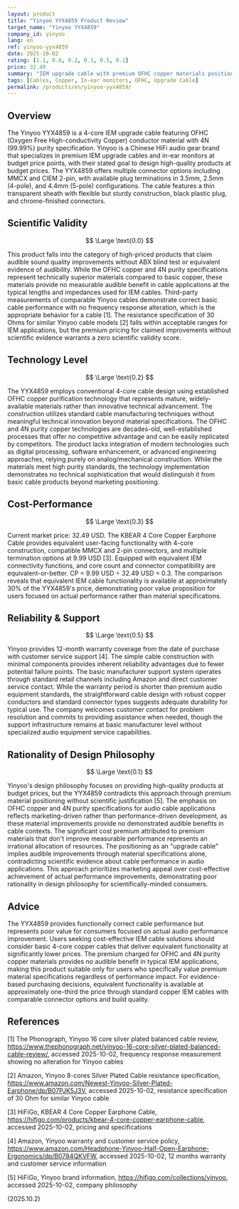 ```yaml
---
layout: product
title: "Yinyoo YYX4859 Product Review"
target_name: "Yinyoo YYX4859"
company_id: yinyoo
lang: en
ref: yinyoo-yyx4859
date: 2025-10-02
rating: [1.1, 0.0, 0.2, 0.3, 0.5, 0.1]
price: 32.49
summary: "IEM upgrade cable with premium OFHC copper materials positioned at significant price premium without demonstrated audible benefits"
tags: [Cables, Copper, In-ear monitors, OFHC, Upgrade Cable]
permalink: /products/en/yinyoo-yyx4859/
---
```

## Overview

The Yinyoo YYX4859 is a 4-core IEM upgrade cable featuring OFHC (Oxygen Free High-conductivity Copper) conductor material with 4N (99.99%) purity specification. Yinyoo is a Chinese HiFi audio gear brand that specializes in premium IEM upgrade cables and in-ear monitors at budget price points, with their stated goal to design high-quality products at budget prices. The YYX4859 offers multiple connector options including MMCX and CIEM 2-pin, with available plug terminations in 3.5mm, 2.5mm (4-pole), and 4.4mm (5-pole) configurations. The cable features a thin transparent sheath with flexible but sturdy construction, black plastic plug, and chrome-finished connectors.

## Scientific Validity

$$ \Large \text{0.0} $$

This product falls into the category of high-priced products that claim audible sound quality improvements without ABX blind test or equivalent evidence of audibility. While the OFHC copper and 4N purity specifications represent technically superior materials compared to basic copper, these materials provide no measurable audible benefit in cable applications at the typical lengths and impedances used for IEM cables. Third-party measurements of comparable Yinyoo cables demonstrate correct basic cable performance with no frequency response alteration, which is the appropriate behavior for a cable [1]. The resistance specification of 30 Ohms for similar Yinyoo cable models [2] falls within acceptable ranges for IEM applications, but the premium pricing for claimed improvements without scientific evidence warrants a zero scientific validity score.

## Technology Level

$$ \Large \text{0.2} $$

The YYX4859 employs conventional 4-core cable design using established OFHC copper purification technology that represents mature, widely-available materials rather than innovative technical advancement. The construction utilizes standard cable manufacturing techniques without meaningful technical innovation beyond material specifications. The OFHC and 4N purity copper technologies are decades-old, well-established processes that offer no competitive advantage and can be easily replicated by competitors. The product lacks integration of modern technologies such as digital processing, software enhancement, or advanced engineering approaches, relying purely on analog/mechanical construction. While the materials meet high purity standards, the technology implementation demonstrates no technical sophistication that would distinguish it from basic cable products beyond marketing positioning.

## Cost-Performance

$$ \Large \text{0.3} $$

Current market price: 32.49 USD. The KBEAR 4 Core Copper Earphone Cable provides equivalent user-facing functionality with 4-core construction, compatible MMCX and 2-pin connectors, and multiple termination options at 9.99 USD [3]. Equipped with equivalent IEM connectivity functions, and core count and connector compatibility are equivalent-or-better. CP = 9.99 USD ÷ 32.49 USD = 0.3. The comparison reveals that equivalent IEM cable functionality is available at approximately 30% of the YYX4859's price, demonstrating poor value proposition for users focused on actual performance rather than material specifications.

## Reliability & Support

$$ \Large \text{0.5} $$

Yinyoo provides 12-month warranty coverage from the date of purchase with customer service support [4]. The simple cable construction with minimal components provides inherent reliability advantages due to fewer potential failure points. The basic manufacturer support system operates through standard retail channels including Amazon and direct customer service contact. While the warranty period is shorter than premium audio equipment standards, the straightforward cable design with robust copper conductors and standard connector types suggests adequate durability for typical use. The company welcomes customer contact for problem resolution and commits to providing assistance when needed, though the support infrastructure remains at basic manufacturer level without specialized audio equipment service capabilities.

## Rationality of Design Philosophy

$$ \Large \text{0.1} $$

Yinyoo's design philosophy focuses on providing high-quality products at budget prices, but the YYX4859 contradicts this approach through premium material positioning without scientific justification [5]. The emphasis on OFHC copper and 4N purity specifications for audio cable applications reflects marketing-driven rather than performance-driven development, as these material improvements provide no demonstrated audible benefits in cable contexts. The significant cost premium attributed to premium materials that don't improve measurable performance represents an irrational allocation of resources. The positioning as an "upgrade cable" implies audible improvements through material specifications alone, contradicting scientific evidence about cable performance in audio applications. This approach prioritizes marketing appeal over cost-effective achievement of actual performance improvements, demonstrating poor rationality in design philosophy for scientifically-minded consumers.

## Advice

The YYX4859 provides functionally correct cable performance but represents poor value for consumers focused on actual audio performance improvement. Users seeking cost-effective IEM cable solutions should consider basic 4-core copper cables that deliver equivalent functionality at significantly lower prices. The premium charged for OFHC and 4N purity copper materials provides no audible benefit in typical IEM applications, making this product suitable only for users who specifically value premium material specifications regardless of performance impact. For evidence-based purchasing decisions, equivalent functionality is available at approximately one-third the price through standard copper IEM cables with comparable connector options and build quality.

## References

[1] The Phonograph, Yinyoo 16 core silver plated balanced cable review, https://www.thephonograph.net/yinyoo-16-core-silver-plated-balanced-cable-review/, accessed 2025-10-02, frequency response measurement showing no alteration for Yinyoo cables

[2] Amazon, Yinyoo 8-cores Silver Plated Cable resistance specification, https://www.amazon.com/Newest-Yinyoo-Silver-Plated-Earphone/dp/B07PJK5J3V, accessed 2025-10-02, resistance specification of 30 Ohm for similar Yinyoo cable

[3] HiFiGo, KBEAR 4 Core Copper Earphone Cable, https://hifigo.com/products/kbear-4-core-copper-earphone-cable, accessed 2025-10-02, pricing and specifications

[4] Amazon, Yinyoo warranty and customer service policy, https://www.amazon.com/Headphone-Yinyoo-Half-Open-Earphone-Ergonomics/dp/B0784QKVFW, accessed 2025-10-02, 12 months warranty and customer service information

[5] HiFiGo, Yinyoo brand information, https://hifigo.com/collections/yinyoo, accessed 2025-10-02, company philosophy

(2025.10.2)